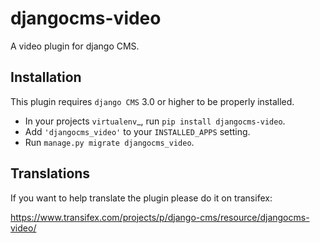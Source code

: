 djangocms-video
===============

A video plugin for django CMS.


Installation
------------

This plugin requires `django CMS` 3.0 or higher to be properly installed.

* In your projects `virtualenv`_, run ``pip install djangocms-video``.
* Add ``'djangocms_video'`` to your ``INSTALLED_APPS`` setting.
* Run ``manage.py migrate djangocms_video``.


Translations
------------

If you want to help translate the plugin please do it on transifex:

https://www.transifex.com/projects/p/django-cms/resource/djangocms-video/

